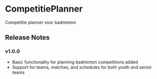 # CompetitiePlanner
Competitie planner voor badminton

## Release Notes

### v1.0.0
- Basic functionality for planning badminton competitions added
- Support for teams, matches, and schedules for both youth and senior teams

